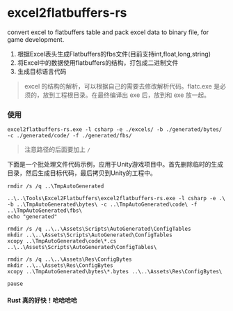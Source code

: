 # excel2flatbuffers-rs
convert excel to flatbuffers table and pack excel data to binary file, for game development.

1. 根据Excel表头生成Flatbuffers的fbs文件(目前支持int,float,long,string)
2. 将Excel中的数据使用flatbuffers的结构，打包成二进制文件
3. 生成目标语言代码

> excel 的结构的解析，可以根据自己的需要去修改解析代码。flatc.exe 是必须的，放到工程根目录。在最终编译出 exe 后，放到和 exe 放一起。

### 使用

`excel2flatbuffers-rs.exe -l csharp -e ./excels/ -b ./generated/bytes/ -c ./generated/code/ -f ./generated/fbs/ `

> 注意路径的后面要加上 `/`

下面是一个批处理文件代码示例，应用于Unity游戏项目中。首先删除临时的生成目录，然后生成目标代码，最后拷贝到Unity的工程中。

```shell
rmdir /s /q ..\TmpAutoGenerated

..\..\Tools\Excel2Flatbuffers\excel2flatbuffers-rs.exe -l csharp -e .\ -b ..\TmpAutoGenerated\bytes\ -c ..\TmpAutoGenerated\code\ -f ..\TmpAutoGenerated\fbs\ 
echo "generated"

rmdir /s /q ..\..\Assets\Scripts\AutoGenerated\ConfigTables
mkdir ..\..\Assets\Scripts\AutoGenerated\ConfigTables
xcopy ..\TmpAutoGenerated\code\*.cs ..\..\Assets\Scripts\AutoGenerated\ConfigTables\

rmdir /s /q ..\..\Assets\Res\ConfigBytes
mkdir ..\..\Assets\Res\ConfigBytes
xcopy ..\TmpAutoGenerated\bytes\*.bytes ..\..\Assets\Res\ConfigBytes\

pause
```



#### Rust 真的好快！哈哈哈哈
